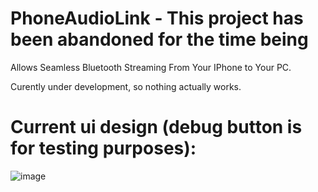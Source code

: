 # PhoneAudioLink - This project has been abandoned for the time being
Allows Seamless Bluetooth Streaming From Your IPhone to Your PC.

Curently under development, so nothing actually works.


# Current ui design (debug button is for testing purposes):

![image](https://github.com/user-attachments/assets/ecf05b4e-9f6d-4bb8-bacf-c51ed03e26ae)
